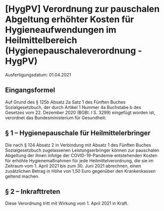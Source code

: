 # [HygPV] Verordnung zur pauschalen Abgeltung erhöhter Kosten für Hygieneaufwendungen im Heilmittelbereich  (Hygienepauschaleverordnung - HygPV)

Ausfertigungsdatum: 01.04.2021

 

## Eingangsformel

Auf Grund des § 125b Absatz 2a Satz 1 des Fünften Buches Sozialgesetzbuch, der durch Artikel 1 Nummer 4a Buchstabe b des Gesetzes vom 22. Dezember 2020 (BGBl. I S. 3299) eingefügt worden ist, verordnet das Bundesministerium für Gesundheit:


## § 1 – Hygienepauschale für Heilmittelerbringer

Die nach § 124 Absatz 2 in Verbindung mit Absatz 1 des Fünften Buches Sozialgesetzbuch zugelassenen Leistungserbringer können zur pauschalen Abgeltung der ihnen infolge der COVID-19-Pandemie entstehenden Kosten für erhöhte Hygienemaßnahmen für jede Heilmittelverordnung, die sie im Zeitraum vom 1. April 2021 bis zum 30. Juni 2021 abrechnen, einen zusätzlichen Betrag in Höhe von 1,50 Euro gegenüber den Krankenkassen geltend machen.


## § 2 – Inkrafttreten

Diese Verordnung tritt mit Wirkung vom 1. April 2021 in Kraft.
